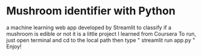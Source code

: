 # Mushroom identifier with Python 
a machine learning web app developed by Streamlit to classify if a mushroom is edible or not
it is a little project I learned from Coursera 
To run, just open terminal and cd to the local path 
then type " streamlit run app.py "
Enjoy!
